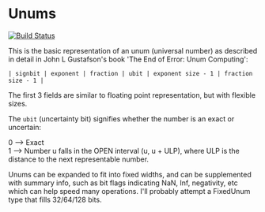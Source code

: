 # Unums

[![Build Status](https://travis-ci.org/tbreloff/Unums.jl.svg?branch=master)](https://travis-ci.org/tbreloff/Unums.jl)


This is the basic representation of an unum (universal number) as described in detail in
John L Gustafson's book 'The End of Error: Unum Computing':

`| signbit | exponent | fraction | ubit | exponent size - 1 | fraction size - 1 |`

The first 3 fields are similar to floating point representation, but with flexible sizes.

The `ubit` (uncertainty bit) signifies whether the number is an exact or uncertain:

  0 --> Exact  
  1 --> Number u falls in the OPEN interval (u, u + ULP), where ULP is the distance to the next
        representable number.

Unums can be expanded to fit into fixed widths, and can be supplemented with summary info, such as
bit flags indicating NaN, Inf, negativity, etc which can help speed many operations.  I'll probably 
attempt a FixedUnum type that fills 32/64/128 bits.